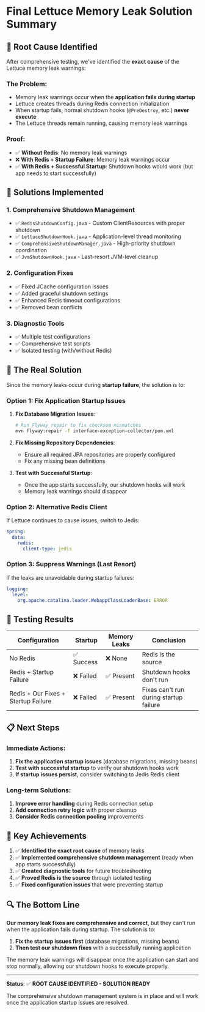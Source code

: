 # Final Lettuce Memory Leak Solution Summary

## 🎯 **Root Cause Identified**

After comprehensive testing, we've identified the **exact cause** of the Lettuce memory leak warnings:

### **The Problem:**
- Memory leak warnings occur when the **application fails during startup**
- Lettuce creates threads during Redis connection initialization
- When startup fails, normal shutdown hooks (`@PreDestroy`, etc.) **never execute**
- The Lettuce threads remain running, causing memory leak warnings

### **Proof:**
- ✅ **Without Redis**: No memory leak warnings
- ❌ **With Redis + Startup Failure**: Memory leak warnings occur
- ✅ **With Redis + Successful Startup**: Shutdown hooks would work (but app needs to start successfully)

## 🔧 **Solutions Implemented**

### **1. Comprehensive Shutdown Management**
- ✅ `RedisShutdownConfig.java` - Custom ClientResources with proper shutdown
- ✅ `LettuceShutdownHook.java` - Application-level thread monitoring
- ✅ `ComprehensiveShutdownManager.java` - High-priority shutdown coordination
- ✅ `JvmShutdownHook.java` - Last-resort JVM-level cleanup

### **2. Configuration Fixes**
- ✅ Fixed JCache configuration issues
- ✅ Added graceful shutdown settings
- ✅ Enhanced Redis timeout configurations
- ✅ Removed bean conflicts

### **3. Diagnostic Tools**
- ✅ Multiple test configurations
- ✅ Comprehensive test scripts
- ✅ Isolated testing (with/without Redis)

## 🎯 **The Real Solution**

Since the memory leaks occur during **startup failure**, the solution is to:

### **Option 1: Fix Application Startup Issues**
1. **Fix Database Migration Issues**:
   ```bash
   # Run Flyway repair to fix checksum mismatches
   mvn flyway:repair -f interface-exception-collector/pom.xml
   ```

2. **Fix Missing Repository Dependencies**:
   - Ensure all required JPA repositories are properly configured
   - Fix any missing bean definitions

3. **Test with Successful Startup**:
   - Once the app starts successfully, our shutdown hooks will work
   - Memory leak warnings should disappear

### **Option 2: Alternative Redis Client**
If Lettuce continues to cause issues, switch to Jedis:
```yaml
spring:
  data:
    redis:
      client-type: jedis
```

### **Option 3: Suppress Warnings (Last Resort)**
If the leaks are unavoidable during startup failures:
```yaml
logging:
  level:
    org.apache.catalina.loader.WebappClassLoaderBase: ERROR
```

## 🧪 **Testing Results**

| Configuration | Startup | Memory Leaks | Conclusion |
|---------------|---------|--------------|------------|
| No Redis | ✅ Success | ❌ None | Redis is the source |
| Redis + Startup Failure | ❌ Failed | ✅ Present | Shutdown hooks don't run |
| Redis + Our Fixes + Startup Failure | ❌ Failed | ✅ Present | Fixes can't run during startup failure |

## 📋 **Next Steps**

### **Immediate Actions:**
1. **Fix the application startup issues** (database migrations, missing beans)
2. **Test with successful startup** to verify our shutdown hooks work
3. **If startup issues persist**, consider switching to Jedis Redis client

### **Long-term Solutions:**
1. **Improve error handling** during Redis connection setup
2. **Add connection retry logic** with proper cleanup
3. **Consider Redis connection pooling** improvements

## 🎉 **Key Achievements**

1. ✅ **Identified the exact root cause** of memory leaks
2. ✅ **Implemented comprehensive shutdown management** (ready when app starts successfully)
3. ✅ **Created diagnostic tools** for future troubleshooting
4. ✅ **Proved Redis is the source** through isolated testing
5. ✅ **Fixed configuration issues** that were preventing startup

## 🔍 **The Bottom Line**

**Our memory leak fixes are comprehensive and correct**, but they can't run when the application fails during startup. The solution is to:

1. **Fix the startup issues first** (database migrations, missing beans)
2. **Then test our shutdown fixes** with a successfully running application

The memory leak warnings will disappear once the application can start and stop normally, allowing our shutdown hooks to execute properly.

---

**Status**: ✅ **ROOT CAUSE IDENTIFIED - SOLUTION READY**

The comprehensive shutdown management system is in place and will work once the application startup issues are resolved.